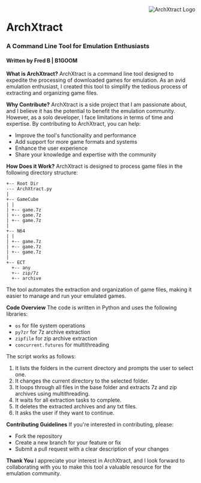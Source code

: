 <img src="https://imgur.com/a/2rYi4TY" alt="ArchXtract Logo" style="float: right;">

# ArchXtract
### A Command Line Tool for Emulation Enthusiasts
#### Written by Fred B | B1GOOM

**What is ArchXtract?**
ArchXtract is a command line tool designed to expedite the processing of downloaded games for emulation. As an avid emulation enthusiast, I created this tool to simplify the tedious process of extracting and organizing game files.

**Why Contribute?**
ArchXtract is a side project that I am passionate about, and I believe it has the potential to benefit the emulation community. However, as a solo developer, I face limitations in terms of time and expertise. By contributing to ArchXtract, you can help:

* Improve the tool's functionality and performance
* Add support for more game formats and systems
* Enhance the user experience
* Share your knowledge and expertise with the community

**How Does it Work?**
ArchXtract is designed to process game files in the following directory structure:
```
+-- Root Dir
--- ArchXtract.py
|
+-- GameCube
| |
| +-- game.7z
| +-- game.7z
| +-- game.7z
|
+-- N64
| |
| +-- game.7z
| +-- game.7z
| +-- game.7z
|
+-- ECT
  +-- any
  +-- zip/7z
  +-- archive

```

The tool automates the extraction and organization of game files, making it easier to manage and run your emulated games.

**Code Overview**
The code is written in Python and uses the following libraries:

* `os` for file system operations
* `py7zr` for 7z archive extraction
* `zipfile` for zip archive extraction
* `concurrent.futures` for multithreading

The script works as follows:

1. It lists the folders in the current directory and prompts the user to select one.
2. It changes the current directory to the selected folder.
3. It loops through all files in the base folder and extracts 7z and zip archives using multithreading.
4. It waits for all extraction tasks to complete.
5. It deletes the extracted archives and any txt files.
6. It asks the user if they want to continue.

**Contributing Guidelines**
If you're interested in contributing, please:

* Fork the repository
* Create a new branch for your feature or fix
* Submit a pull request with a clear description of your changes

**Thank You**
I appreciate your interest in ArchXtract, and I look forward to collaborating with you to make this tool a valuable resource for the emulation community.
